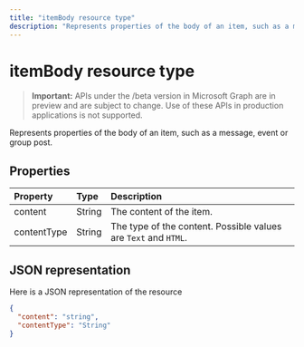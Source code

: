 ```yaml
---
title: "itemBody resource type"
description: "Represents properties of the body of an item, such as a message, event or group post."
---
```


# itemBody resource type

> **Important:** APIs under the /beta version in Microsoft Graph are in preview and are subject to change. Use of these APIs in production applications is not supported.

Represents properties of the body of an item, such as a message, event or group post.

## Properties
| Property	   | Type	|Description|
|:---------------|:--------|:----------|
|content|String|The content of the item.|
|contentType|String|The type of the content. Possible values are `Text` and `HTML`.|

## JSON representation

Here is a JSON representation of the resource

<!-- {
  "blockType": "resource",
  "optionalProperties": [

  ],
  "@odata.type": "microsoft.graph.itemBody"
}-->

```json
{
  "content": "string",
  "contentType": "String"
}

```

<!-- uuid: 8fcb5dbc-d5aa-4681-8e31-b001d5168d79
2015-10-25 14:57:30 UTC -->
<!-- {
  "type": "#page.annotation",
  "description": "itemBody resource",
  "keywords": "",
  "section": "documentation",
  "tocPath": ""
}-->
